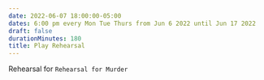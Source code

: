```yaml
---
date: 2022-06-07 18:00:00-05:00
dates: 6:00 pm every Mon Tue Thurs from Jun 6 2022 until Jun 17 2022
draft: false
durationMinutes: 180
title: Play Rehearsal
---
```


Rehearsal for `Rehearsal for Murder`